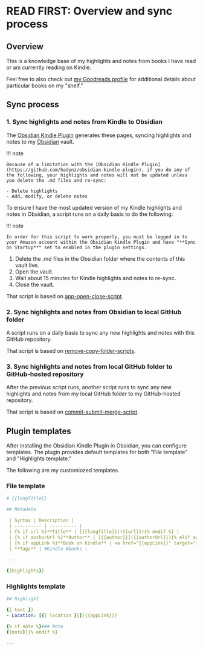 # READ FIRST: Overview and sync process

## Overview

This is a knowledge base of my highlights and notes from books I have read or am currently reading on Kindle.

Feel free to also check out [my Goodreads profile](https://www.goodreads.com/user/show/70600963-joshua-wong) for additional details about particular books on my "shelf."

## Sync process

### 1. Sync highlights and notes from Kindle to Obsidian

The [Obsidian Kindle Plugin](https://github.com/hadynz/obsidian-kindle-plugin) generates these pages, syncing highlights and notes to my [Obsidian](https://obsidian.md/) vault.

!!! note
	
	Because of a limitation with the [Obsidian Kindle Plugin](https://github.com/hadynz/obsidian-kindle-plugin), if you do any of the following, your highlights and notes will not be updated unless you delete the .md files and re-sync:
	
    - Delete highlights
    - Add, modify, or delete notes

To ensure I have the most updated version of my Kindle highlights and notes in Obsidian, a script runs on a daily basis to do the following: 

!!! note

	In order for this script to work properly, you must be logged in to your Amazon account within the Obsidian Kindle Plugin and have "**Sync on Startup**" set to enabled in the plugin settings.

1. Delete the .md files in the Obsidian folder where the contents of this vault live.
2. Open the vault.
3. Wait about 15 minutes for Kindle highlights and notes to re-sync.
4. Close the vault.

That script is based on [app-open-close-script](https://github.com/josh-wong/app-open-close-script/).

### 2. Sync highlights and notes from Obsidian to local GitHub folder

A script runs on a daily basis to sync any new highlights and notes with this GitHub repository. 

That script is based on [remove-copy-folder-scripts](https://josh-wong.github.io/remove-copy-folder-scripts/).

### 3. Sync highlights and notes from local GitHub folder to GitHub-hosted repository

After the previous script runs, another script runs to sync any new highlights and notes from my local GitHub folder to my GitHub-hosted repository. 

That script is based on [commit-submit-merge-script](https://github.com/josh-wong/commit-submit-merge-script).

## Plugin templates

After installing the Obsidian Kindle Plugin in Obsidian, you can configure templates. The plugin provides default templates for both "File template" and "Highlights template."

The following are my customiozed templates. 

### File template

```yaml
# {{longTitle}}

## Metadata

 | Syntax | Description |
 | ---------- | ---------- |
 | {% if url %}**Title** | [{{longTitle}}]({{url}}){% endif %} |
 | {% if authorUrl %}**Author** | [{{author}}]({{authorUrl}}){% elif author %}[[{{author}}]]{% endif %} |
 | {% if appLink %}**Book on Kindle** | <a href="{{appLink}}" target="_blank">Open in Kindle</a>{% endif %} |
 | **Tags** | #Kindle #books |
 
---

{{highlights}}
```

### Highlights template

```yaml
## Highlight

{{ text }}
- Location: [{{ location }}]({{appLink}})

{% if note %}### Note
{{note}}{% endif %}

---
```
